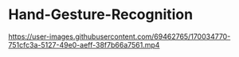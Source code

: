 # Hand-Gesture-Recognition

https://user-images.githubusercontent.com/69462765/170034770-751cfc3a-5127-49e0-aeff-38f7b66a7561.mp4

